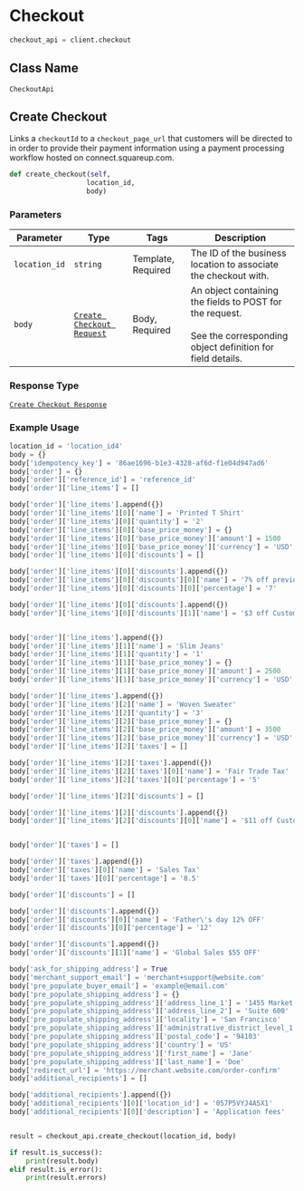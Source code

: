 # Checkout

```python
checkout_api = client.checkout
```

## Class Name

`CheckoutApi`

## Create Checkout

Links a `checkoutId` to a `checkout_page_url` that customers will
be directed to in order to provide their payment information using a
payment processing workflow hosted on connect.squareup.com.

```python
def create_checkout(self,
                   location_id,
                   body)
```

### Parameters

| Parameter | Type | Tags | Description |
|  --- | --- | --- | --- |
| `location_id` | `string` | Template, Required | The ID of the business location to associate the checkout with. |
| `body` | [`Create Checkout Request`](/doc/models/create-checkout-request.md) | Body, Required | An object containing the fields to POST for the request.<br><br>See the corresponding object definition for field details. |

### Response Type

[`Create Checkout Response`](/doc/models/create-checkout-response.md)

### Example Usage

```python
location_id = 'location_id4'
body = {}
body['idempotency_key'] = '86ae1696-b1e3-4328-af6d-f1e04d947ad6'
body['order'] = {}
body['order']['reference_id'] = 'reference_id'
body['order']['line_items'] = []

body['order']['line_items'].append({})
body['order']['line_items'][0]['name'] = 'Printed T Shirt'
body['order']['line_items'][0]['quantity'] = '2'
body['order']['line_items'][0]['base_price_money'] = {}
body['order']['line_items'][0]['base_price_money']['amount'] = 1500
body['order']['line_items'][0]['base_price_money']['currency'] = 'USD'
body['order']['line_items'][0]['discounts'] = []

body['order']['line_items'][0]['discounts'].append({})
body['order']['line_items'][0]['discounts'][0]['name'] = '7% off previous season item'
body['order']['line_items'][0]['discounts'][0]['percentage'] = '7'

body['order']['line_items'][0]['discounts'].append({})
body['order']['line_items'][0]['discounts'][1]['name'] = '$3 off Customer Discount'


body['order']['line_items'].append({})
body['order']['line_items'][1]['name'] = 'Slim Jeans'
body['order']['line_items'][1]['quantity'] = '1'
body['order']['line_items'][1]['base_price_money'] = {}
body['order']['line_items'][1]['base_price_money']['amount'] = 2500
body['order']['line_items'][1]['base_price_money']['currency'] = 'USD'

body['order']['line_items'].append({})
body['order']['line_items'][2]['name'] = 'Woven Sweater'
body['order']['line_items'][2]['quantity'] = '3'
body['order']['line_items'][2]['base_price_money'] = {}
body['order']['line_items'][2]['base_price_money']['amount'] = 3500
body['order']['line_items'][2]['base_price_money']['currency'] = 'USD'
body['order']['line_items'][2]['taxes'] = []

body['order']['line_items'][2]['taxes'].append({})
body['order']['line_items'][2]['taxes'][0]['name'] = 'Fair Trade Tax'
body['order']['line_items'][2]['taxes'][0]['percentage'] = '5'

body['order']['line_items'][2]['discounts'] = []

body['order']['line_items'][2]['discounts'].append({})
body['order']['line_items'][2]['discounts'][0]['name'] = '$11 off Customer Discount'


body['order']['taxes'] = []

body['order']['taxes'].append({})
body['order']['taxes'][0]['name'] = 'Sales Tax'
body['order']['taxes'][0]['percentage'] = '8.5'

body['order']['discounts'] = []

body['order']['discounts'].append({})
body['order']['discounts'][0]['name'] = 'Father\'s day 12% OFF'
body['order']['discounts'][0]['percentage'] = '12'

body['order']['discounts'].append({})
body['order']['discounts'][1]['name'] = 'Global Sales $55 OFF'

body['ask_for_shipping_address'] = True
body['merchant_support_email'] = 'merchant+support@website.com'
body['pre_populate_buyer_email'] = 'example@email.com'
body['pre_populate_shipping_address'] = {}
body['pre_populate_shipping_address']['address_line_1'] = '1455 Market St.'
body['pre_populate_shipping_address']['address_line_2'] = 'Suite 600'
body['pre_populate_shipping_address']['locality'] = 'San Francisco'
body['pre_populate_shipping_address']['administrative_district_level_1'] = 'CA'
body['pre_populate_shipping_address']['postal_code'] = '94103'
body['pre_populate_shipping_address']['country'] = 'US'
body['pre_populate_shipping_address']['first_name'] = 'Jane'
body['pre_populate_shipping_address']['last_name'] = 'Doe'
body['redirect_url'] = 'https://merchant.website.com/order-confirm'
body['additional_recipients'] = []

body['additional_recipients'].append({})
body['additional_recipients'][0]['location_id'] = '057P5VYJ4A5X1'
body['additional_recipients'][0]['description'] = 'Application fees'


result = checkout_api.create_checkout(location_id, body)

if result.is_success():
    print(result.body)
elif result.is_error():
    print(result.errors)
```

